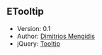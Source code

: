 ETooltip
--------
- Version: 0.1
- Author:  [Dimitrios Mengidis](http://www.github.com/dmtrs/)
- jQuery:  [Tooltip](http://flowplayer.org/tools/demos/tooltip/index.html) 
